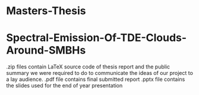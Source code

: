 # Masters-Thesis
# Spectral-Emission-Of-TDE-Clouds-Around-SMBHs

.zip files contain LaTeX source code of thesis report and the public summary we were required to do to communicate the ideas of our project to a lay audience.
.pdf file contains final submitted report
.pptx file contains the slides used for the end of year presentation
